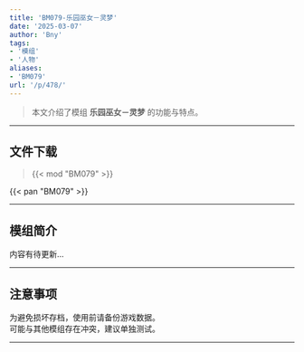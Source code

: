 ```yaml
---
title: 'BM079-乐园巫女－灵梦'
date: '2025-03-07'
author: 'Bny'
tags:
- '模组'
- '人物'
aliases:
- 'BM079'
url: '/p/478/'
---
```


> 本文介绍了模组 **乐园巫女－灵梦** 的功能与特点。

---

## 文件下载  

> {{< mod "BM079" >}}  

{{< pan "BM079" >}}  

---

## 模组简介

>  
内容有待更新...  

---

## 注意事项

>  
为避免损坏存档，使用前请备份游戏数据。  
可能与其他模组存在冲突，建议单独测试。  

---

